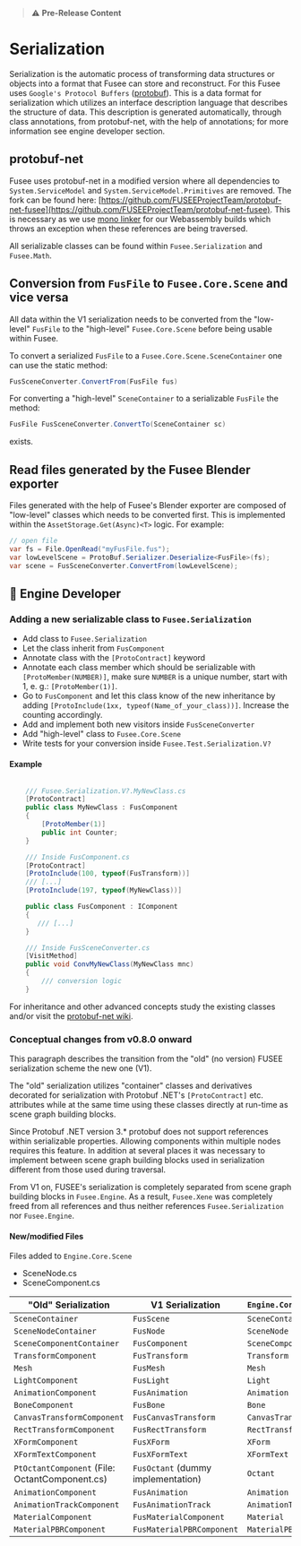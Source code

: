   > ⚠️ **Pre-Release Content**  

# Serialization

Serialization is the automatic process of transforming data structures or objects into a format that Fusee can store and reconstruct. For this Fusee uses `Google's Protocol Buffers` ([protobuf](https://github.com/protocolbuffers/protobuf)). This is a data format for serialization which utilizes an interface description language that describes the structure of data.
This description is generated automatically, through class annotations, from protobuf-net, with the help of annotations; for more information see engine developer section.

## protobuf-net

Fusee uses protobuf-net in a modified version where all dependencies to `System.ServiceModel` and `System.ServiceModel.Primitives` are removed.  The fork can be found here: [https://github.com/FUSEEProjectTeam/protobuf-net-fusee](https://github.com/FUSEEProjectTeam/protobuf-net-fusee). This is necessary as we use [mono linker](https://github.com/mono/linker) for our Webassembly builds which throws an exception when these references are being traversed.

All serializable classes can be found within `Fusee.Serialization` and `Fusee.Math`.

## Conversion from `FusFile` to `Fusee.Core.Scene` and vice versa

All data within the V1 serialization needs to be converted from the "low-level" `FusFile` to the "high-level" `Fusee.Core.Scene` before being usable within Fusee.

To convert a serialized `FusFile` to a `Fusee.Core.Scene.SceneContainer` one can use the static method:

```csharp
FusSceneConverter.ConvertFrom(FusFile fus)
```

For converting a "high-level" `SceneContainer` to a serializable `FusFile` the method:

```csharp
FusFile FusSceneConverter.ConvertTo(SceneContainer sc)
```

exists.

## Read files generated by the Fusee Blender exporter

Files generated with the help of Fusee's Blender exporter are composed of "low-level" classes which needs to be converted first. This is implemented within the `AssetStorage.Get(Async)<T>` logic. For example:

```csharp
// open file
var fs = File.OpenRead("myFusFile.fus");
var lowLevelScene = ProtoBuf.Serializer.Deserialize<FusFile>(fs);
var scene = FusSceneConverter.ConvertFrom(lowLevelScene);
```

## 👷 Engine Developer

### Adding a new serializable class to `Fusee.Serialization`

- Add class to `Fusee.Serialization`
- Let the class inherit from `FusComponent`
- Annotate class with the `[ProtoContract]` keyword
- Annotate each class member which should be serializable with `[ProtoMember(NUMBER)]`, make sure `NUMBER` is a unique number, start with 1, e. g.: `[ProtoMember(1)]`.
- Go to `FusComponent` and let this class know of the new inheritance by adding `[ProtoInclude(1xx, typeof(Name_of_your_class))]`. Increase the counting accordingly.
- Add and implement both new visitors inside `FusSceneConverter`
- Add "high-level" class to `Fusee.Core.Scene`
- Write tests for your conversion inside `Fusee.Test.Serialization.V?`

#### Example

```csharp

    /// Fusee.Serialization.V?.MyNewClass.cs
    [ProtoContract]
    public class MyNewClass : FusComponent
    {
        [ProtoMember(1)]
        public int Counter;
    }

    /// Inside FusComponent.cs
    [ProtoContract]
    [ProtoInclude(100, typeof(FusTransform))]
    /// [...]
    [ProtoInclude(197, typeof(MyNewClass))]

    public class FusComponent : IComponent
    {
       /// [...]
    }

    /// Inside FusSceneConverter.cs
    [VisitMethod]
    public void ConvMyNewClass(MyNewClass mnc)
    {
        /// conversion logic
    }

```

For inheritance and other advanced concepts study the existing classes and/or visit the [protobuf-net wiki](https://code.google.com/archive/p/protobuf-net/wikis).

### Conceptual changes from v0.8.0 onward

This paragraph describes the transition from the "old" (no version) FUSEE serialization scheme the new one (V1).

The "old" serialization utilizes "container" classes and derivatives decorated for serialization with Protobuf .NET's `[ProtoContract]` etc. attributes while at the same time using these classes directly at run-time as scene graph building blocks.

Since Protobuf .NET version 3.* protobuf does not support references within serializable properties. Allowing components within multiple nodes requires this feature. In addition at several places it was necessary to implement between scene graph building blocks used in serialization different from those used during traversal.

From V1 on, FUSEE's serialization is completely separated from scene graph building blocks in `Fusee.Engine`. As a result, `Fusee.Xene` was completely freed from all references and thus neither references `Fusee.Serialization` nor `Fusee.Engine`.

#### New/modified Files

Files added to `Engine.Core.Scene`

- SceneNode.cs
- SceneComponent.cs

"Old" Serialization | V1 Serialization | `Engine.Core.Scene`
----|----|-------
 `SceneContainer` | `FusScene` | `SceneContainer`
 `SceneNodeContainer` | `FusNode` | `SceneNode`
 `SceneComponentContainer` | `FusComponent` | `SceneComponent`
 `TransformComponent` | `FusTransform` | `Transform`
`Mesh` | `FusMesh`| `Mesh`
`LightComponent` | `FusLight` | `Light`
`AnimationComponent` | `FusAnimation` | `Animation`
`BoneComponent` | `FusBone` | `Bone`
`CanvasTransformComponent` | `FusCanvasTransform` | `CanvasTransform`
`RectTransformComponent` | `FusRectTransform` | `RectTransform`
`XFormComponent` | `FusXForm` | `XForm`
`XFormTextComponent` | `FusXFormText` | `XFormText`
`PtOctantComponent`  (File: OctantComponent.cs)| `FusOctant` (dummy implementation) | `Octant`
`AnimationComponent` | `FusAnimation` | `Animation`
`AnimationTrackComponent` | `FusAnimationTrack` | `AnimationTrack`
`MaterialComponent` | `FusMaterialComponent` | `Material`
`MaterialPBRComponent` | `FusMaterialPBRComponent` | `MaterialPBR`